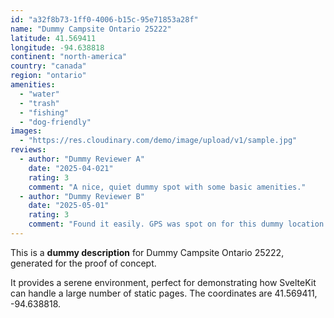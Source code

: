 ```yaml
---
id: "a32f8b73-1ff0-4006-b15c-95e71853a28f"
name: "Dummy Campsite Ontario 25222"
latitude: 41.569411
longitude: -94.638818
continent: "north-america"
country: "canada"
region: "ontario"
amenities:
  - "water"
  - "trash"
  - "fishing"
  - "dog-friendly"
images:
  - "https://res.cloudinary.com/demo/image/upload/v1/sample.jpg"
reviews:
  - author: "Dummy Reviewer A"
    date: "2025-04-021"
    rating: 3
    comment: "A nice, quiet dummy spot with some basic amenities."
  - author: "Dummy Reviewer B"
    date: "2025-05-01"
    rating: 3
    comment: "Found it easily. GPS was spot on for this dummy location."
---
```


This is a **dummy description** for Dummy Campsite Ontario 25222, generated for the proof of concept.

It provides a serene environment, perfect for demonstrating how SvelteKit can handle a large number of static pages. The coordinates are 41.569411, -94.638818.
